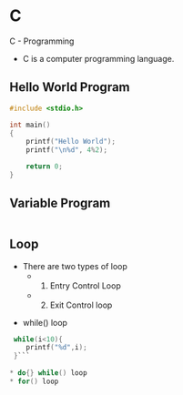 # C
C - Programming

- C is a computer programming language.

## Hello World Program
```C
#include <stdio.h>

int main()
{
    printf("Hello World");
    printf("\n%d", 4%2);

    return 0;
}

```

## Variable Program

```C

```


## Loop
- There are two types of loop
  - 1. Entry Control Loop
  - 2. Exit Control loop
* while() loop
```C
 while(i<10){
    printf("%d",i);
 }```
 
* do{} while() loop
* for() loop
